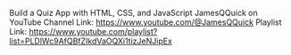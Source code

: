 Build a Quiz App with HTML, CSS, and JavaScript
JamesQQuick on YouTube
Channel Link: https://www.youtube.com/@JamesQQuick
Playlist Link: https://www.youtube.com/playlist?list=PLDlWc9AfQBfZIkdVaOQXi1tizJeNJipEx
